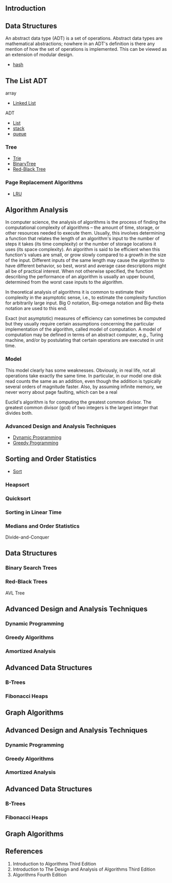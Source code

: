 ## Introduction



## Data Structures
An abstract data type (ADT) is a set of operations. 
Abstract data types are mathematical abstractions; nowhere in an ADT's definition is there any mention of how the set of operations is implemented. 
This can be viewed as an extension of modular design.


- [hash](/docs/CS/Algorithms/hash.md)

## The List ADT

array
- [Linked List](/docs/CS/Algorithms/linked-list.md)

ADT
  
- [List](/docs/CS/Algorithms/list.md)
- [stack](/docs/CS/Algorithms/stack.md)
- [queue](/docs/CS/Algorithms/queue.md)

### Tree
- [Trie](/docs/CS/Algorithms/Trie.md)
- [BinaryTree](/docs/CS/Algorithms/BinaryTree.md)
- [Red-Black Tree](/docs/CS/Algorithms/Red-Black-Tree.md)

### Page Replacement Algorithms
- [LRU](/docs/CS/Algorithms/LRU.md)

## Algorithm Analysis

In computer science, the analysis of algorithms is the process of finding the computational complexity of algorithms – the amount of time, storage, or other resources needed to execute them.
Usually, this involves determining a function that relates the length of an algorithm's input to the number of steps it takes (its time complexity) or the number of storage locations it uses (its space complexity).
An algorithm is said to be efficient when this function's values are small, or grow slowly compared to a growth in the size of the input. 
Different inputs of the same length may cause the algorithm to have different behavior, so best, worst and average case descriptions might all be of practical interest. 
When not otherwise specified, the function describing the performance of an algorithm is usually an upper bound, determined from the worst case inputs to the algorithm.

In theoretical analysis of algorithms it is common to estimate their complexity in the asymptotic sense, i.e., to estimate the complexity function for arbitrarily large input. 
Big O notation, Big-omega notation and Big-theta notation are used to this end.

Exact (not asymptotic) measures of efficiency can sometimes be computed but they usually require certain assumptions concerning the particular implementation of the algorithm, called model of computation. 
A model of computation may be defined in terms of an abstract computer, e.g., Turing machine, and/or by postulating that certain operations are executed in unit time.

### Model

This model clearly has some weaknesses. Obviously, in real life, not all operations take exactly the same time. In particular, in our model one disk read counts the same as an addition, even though the addition is typically several orders of magnitude faster. Also, by assuming infinite memory, we never worry about page faulting, which can be a real


Euclid's algorithm is for computing the greatest common divisor. 
The greatest common divisor (gcd) of two integers is the largest integer that divides both.

### Advanced Design and Analysis Techniques
- [Dynamic Programming](/docs/CS/Algorithms/DP.md)
- [Greedy Programming](/docs/CS/Algorithms/Greedy.md)





## Sorting and Order Statistics

- [Sort](/docs/CS/Algorithms/Sort.md)

### Heapsort

### Quicksort

### Sorting in Linear Time

### Medians and Order Statistics

Divide-and-Conquer

## Data Structures


### Binary Search Trees

### Red-Black Trees

AVL Tree

## Advanced Design and Analysis Techniques

### Dynamic Programming

### Greedy Algorithms

### Amortized Analysis


## Advanced Data Structures

### B-Trees

### Fibonacci Heaps


## Graph Algorithms


## Advanced Design and Analysis Techniques

### Dynamic Programming

### Greedy Algorithms

### Amortized Analysis


## Advanced Data Structures

### B-Trees

### Fibonacci Heaps


## Graph Algorithms


## References
1. Introduction to Algorithms Third Edition
2. Introduction to The Design and Analysis of Algorithms Third Edition
3. Algorithms Fourth Edition